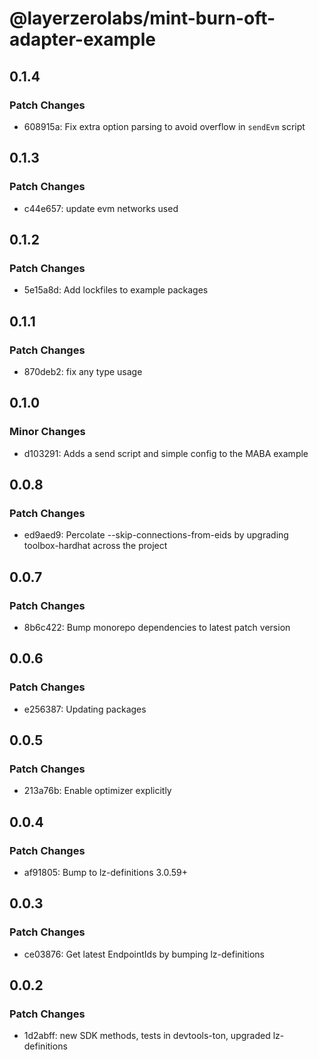 # @layerzerolabs/mint-burn-oft-adapter-example

## 0.1.4

### Patch Changes

- 608915a: Fix extra option parsing to avoid overflow in `sendEvm` script

## 0.1.3

### Patch Changes

- c44e657: update evm networks used

## 0.1.2

### Patch Changes

- 5e15a8d: Add lockfiles to example packages

## 0.1.1

### Patch Changes

- 870deb2: fix any type usage

## 0.1.0

### Minor Changes

- d103291: Adds a send script and simple config to the MABA example

## 0.0.8

### Patch Changes

- ed9aed9: Percolate --skip-connections-from-eids by upgrading toolbox-hardhat across the project

## 0.0.7

### Patch Changes

- 8b6c422: Bump monorepo dependencies to latest patch version

## 0.0.6

### Patch Changes

- e256387: Updating packages

## 0.0.5

### Patch Changes

- 213a76b: Enable optimizer explicitly

## 0.0.4

### Patch Changes

- af91805: Bump to lz-definitions 3.0.59+

## 0.0.3

### Patch Changes

- ce03876: Get latest EndpointIds by bumping lz-definitions

## 0.0.2

### Patch Changes

- 1d2abff: new SDK methods, tests in devtools-ton, upgraded lz-definitions
